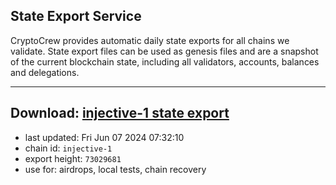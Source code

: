 ## State Export Service
CryptoCrew provides automatic daily state exports for all chains we validate. State export files can be used as genesis files and are a snapshot of the current blockchain state, including all validators, accounts, balances and delegations.

---
**Download: [injective-1 state export](https://dl-eu2.ccvalidators.com/SERVICE/injective/injective-1_export_73029681.json)**
---

- last updated: Fri Jun 07 2024 07:32:10
- chain id: `injective-1`
- export height: `73029681`
- use for: airdrops, local tests, chain recovery
